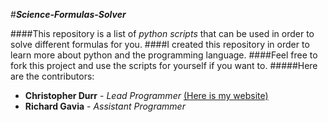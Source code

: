 #**_Science-Formulas-Solver_**


####This repository is a list of _python scripts_ that can be used in order to solve different formulas for you. 
####I created this repository in order to learn more about python and the programming language. 
####Feel free to fork this project and use the scripts for yourself if you want to.
#####Here are the contributors:

* **Christopher Durr** - _Lead Programmer_ [(Here is my website)][1]
* **Richard Gavia** - _Assistant Programmer_

[1]: christopherdurr.weebly.com


